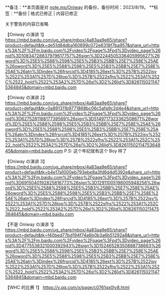 **备注：**本页面是对 [note.ms/Oniway](https://note.ms/Oniway) 的备份，备份时间：2023/8/19。
**标签：**备份 | 格式已修正 | 内容已修正

关于警告的内容已省略

【Oniway の演讲 1】
https://mbd.baidu.com/ug_share/mbox/4a83aa9e65/share?product=default&tk=de51d84dba160699c072e6318f7ba957&share_url=https%3A%2F%2Fm.baidu.com%2Fvideo%2Fpage%3Fpd%3Dvideo_page%26nid%3D10834728837979617757%26sign%3D2244505336405995627%26word%3D%25E5%2588%2598%25E5%25B3%25BB%25E7%258E%25AE%26oword%3D%25E5%2588%2598%25E5%25B3%25BB%25E7%258E%25AE%26atn%3Dindex%26frsrcid%3D4185%26ext%3D%257B%2522jsy%2522%253A1%257D%26top%3D%257B%2522sfhs%2522%253A1%252C%2522_hold%2522%253A2%257D%26sl%3D2%26lid%3D8261150211475364845&domain=mbd.baidu.com

【Oniway の演讲 2】
https://mbd.baidu.com/ug_share/mbox/4a83aa9e65/share?product=default&tk=0a891311b9771868bc06c5afa9c2d4e4&share_url=https%3A%2F%2Fm.baidu.com%2Fvideo%2Fpage%3Fpd%3Dvideo_page%26nid%3D627528116817739569%26sign%3D5149717323362508671%26word%3D%25E5%2588%2598%25E5%25B3%25BB%25E7%258E%25AE%26oword%3D%25E5%2588%2598%25E5%25B3%25BB%25E7%258E%25AE%26atn%3Dindex%26frsrcid%3D4185%26ext%3D%257B%2522jsy%2522%253A1%257D%26top%3D%257B%2522sfhs%2522%253A1%252C%2522_hold%2522%253A2%257D%26sl%3D2%26lid%3D8261150211475364845&domain=mbd.baidu.com
P.S: 这个年纪就有这个 Boy 样了

【Oniway の演讲 3】
https://mbd.baidu.com/ug_share/mbox/4a83aa9e65/share?product=default&tk=b4e17a1000eb793ebe8a3fd6d4d5392e&share_url=https%3A%2F%2Fm.baidu.com%2Fvideo%2Fpage%3Fpd%3Dvideo_page%26nid%3D6915040192825816773%26sign%3D12911005198005948256%26word%3D%25E5%2588%2598%25E5%25B3%25BB%25E7%258E%25AE%26oword%3D%25E5%2588%2598%25E5%25B3%25BB%25E7%258E%25AE%26atn%3Dindex%26frsrcid%3D4185%26ext%3D%257B%2522jsy%2522%253A1%257D%26top%3D%257B%2522sfhs%2522%253A1%252C%2522_hold%2522%253A2%257D%26sl%3D2%26lid%3D8261150211475364845&domain=mbd.baidu.com

【不是 Oniway の演讲 1】
https://mbd.baidu.com/ug_share/mbox/4a83aa9e65/share?product=default&tk=f40bed77bd194f74a6b0b3a6b51292a8&share_url=https%3A%2F%2Fm.baidu.com%2Fvideo%2Fpage%3Fpd%3Dvideo_page%26nid%3D4775538321000392943%26sign%3D15246528350888738663%26word%3D%25E5%2588%2598%25E5%25B3%25BB%25E7%258E%25AE%26oword%3D%25E5%2588%2598%25E5%25B3%25BB%25E7%258E%25AE%26atn%3Dindex%26frsrcid%3D4185%26ext%3D%257B%2522jsy%2522%253A1%257D%26top%3D%257B%2522sfhs%2522%253A1%252C%2522_hold%2522%253A2%257D%26sl%3D2%26lid%3D8261150211475364845&domain=mbd.baidu.com

【WHC 的比赛 1】
https://v.qq.com/x/page/c0761qx0ly8.html